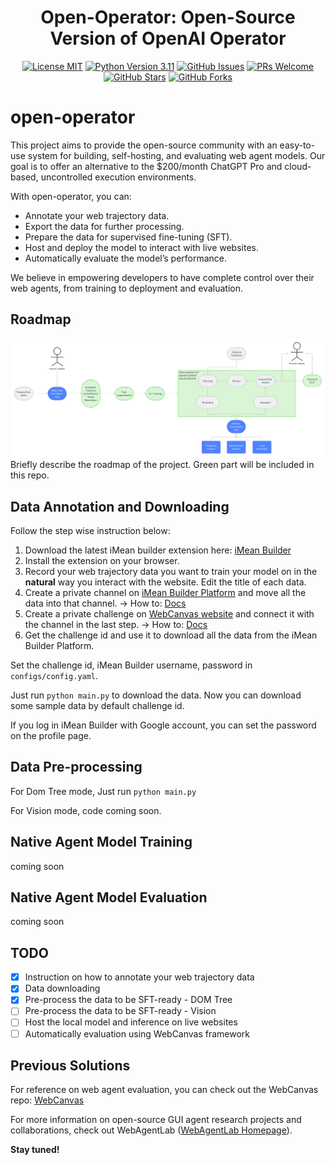 <h1 align="center">Open-Operator: Open-Source Version of OpenAI Operator</h1>


<p align="center">
  <a href="https://github.com/iMeanAI/open-operator/blob/main/LICENSE"><img src="https://img.shields.io/badge/license-MIT-blue.svg" alt="License MIT"></a>
  <a href="https://www.python.org/downloads/release/python-3110/"><img src="https://img.shields.io/badge/python-3.11-blue.svg" alt="Python Version 3.11"></a>
  <a href="https://github.com/iMeanAI/open-operator/issues"><img src="https://img.shields.io/github/issues/iMeanAI/open-operator" alt="GitHub Issues"></a>
  <a href="https://github.com/iMeanAI/open-operator/pulls"><img src="https://img.shields.io/badge/PRs-welcome-brightgreen.svg" alt="PRs Welcome"></a>
  <a href="https://github.com/iMeanAI/open-operator/stargazers"><img src="https://img.shields.io/github/stars/iMeanAI/open-operator" alt="GitHub Stars"></a>
  <a href="https://github.com/iMeanAI/open-operator/network/members"><img src="https://img.shields.io/github/forks/iMeanAI/open-operator" alt="GitHub Forks"></a>

</p>

# open-operator

This project aims to provide the open-source community with an easy-to-use system for building, self-hosting, and evaluating web agent models. Our goal is to offer an alternative to the $200/month ChatGPT Pro and cloud-based, uncontrolled execution environments.

With open-operator, you can:
- Annotate your web trajectory data.
- Export the data for further processing.
- Prepare the data for supervised fine-tuning (SFT).
- Host and deploy the model to interact with live websites.
- Automatically evaluate the model’s performance.

We believe in empowering developers to have complete control over their web agents, from training to deployment and evaluation.

## Roadmap
![Roadmap](src/roadmap.png)
Briefly describe the roadmap of the project. Green part will be included in this repo.

## Data Annotation and Downloading
Follow the step wise instruction below:
1. Download the latest iMean builder extension here: [iMean Builder](https://drive.google.com/file/d/1BpLOQ9M41rdc6VYY-1Aes1lhzo5-LdiH/view?usp=sharing)
2. Install the extension on your browser.
3. Record your web trajectory data you want to train your model on in the **natural** way you interact with the website. Edit the title of each data.
4. Create a private channel on [iMean Builder Platform](https://www.imean.ai/builder) and move all the data into that channel. -> How to: [Docs](https://webcanvas.gitbook.io/webcanvas-docs/3.-evaluation)
5. Create a private challenge on [WebCanvas website](https://www.imean.ai/web-canvas) and connect it with the channel in the last step. -> How to: [Docs](https://webcanvas.gitbook.io/webcanvas-docs/3.-evaluation)
6. Get the challenge id and use it to download all the data from the iMean Builder Platform.

Set the challenge id, iMean Builder username, password in `configs/config.yaml`.

Just run `python main.py` to download the data. Now you can download some sample data by default challenge id.

If you log in iMean Builder with Google account, you can set the password on the profile page.


## Data Pre-processing

For Dom Tree mode, Just run `python main.py`

For Vision mode, code coming soon.


## Native Agent Model Training
coming soon

## Native Agent Model Evaluation
coming soon

## TODO
- [x] Instruction on how to annotate your web trajectory data
- [x] Data downloading
- [x] Pre-process the data to be SFT-ready - DOM Tree
- [ ] Pre-process the data to be SFT-ready - Vision
- [ ] Host the local model and inference on live websites
- [ ] Automatically evaluation using WebCanvas framework

## Previous Solutions
For reference on web agent evaluation, you can check out the WebCanvas repo: [WebCanvas](https://github.com/iMeanAI/WebCanvas)

For more information on open-source GUI agent research projects and collaborations, check out WebAgentLab ([WebAgentLab Homepage](https://webagentlab.notion.site/homepage)).

**Stay tuned!**
